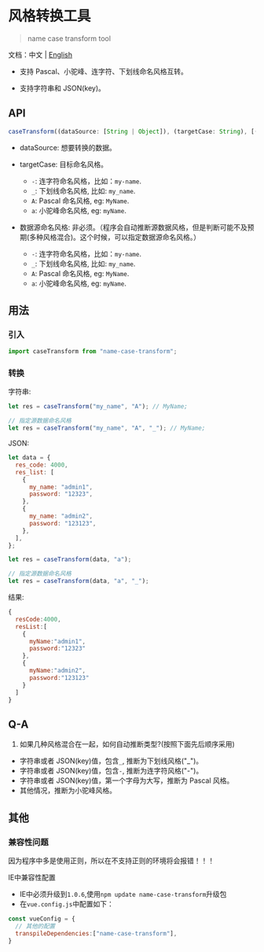 # 风格转换工具

> name case transform tool

文档：中文 | [English](./README-en.md)

- 支持 Pascal、小驼峰、连字符、下划线命名风格互转。

- 支持字符串和 JSON(key)。

## API

```js
caseTransform((dataSource: [String | Object]), (targetCase: String), [(sourceCase: String)]);
```

- dataSource: 想要转换的数据。
- targetCase: 目标命名风格。

  - `-`: 连字符命名风格，比如：`my-name`.
  - `_`: 下划线命名风格, 比如: `my_name`.
  - `A`: Pascal 命名风格, eg: `MyName`.
  - `a`: 小驼峰命名风格, eg: `myName`.

- 数据源命名风格: 非必须。（程序会自动推断源数据风格，但是判断可能不及预期(多种风格混合)。这个时候，可以指定数据源命名风格。）
  - `-`: 连字符命名风格，比如：`my-name`.
  - `_`: 下划线命名风格, 比如: `my_name`.
  - `A`: Pascal 命名风格, eg: `MyName`.
  - `a`: 小驼峰命名风格, eg: `myName`.

## 用法

### 引入

```js
import caseTransform from "name-case-transform";
```

### 转换

字符串:

```js
let res = caseTransform("my_name", "A"); // MyName;

// 指定源数据命名风格
let res = caseTransform("my_name", "A", "_"); // MyName;
```

JSON:

```js
let data = {
  res_code: 4000,
  res_list: [
    {
      my_name: "admin1",
      password: "12323",
    },
    {
      my_name: "admin2",
      password: "123123",
    },
  ],
};

let res = caseTransform(data, "a");

// 指定源数据命名风格
let res = caseTransform(data, "a", "_");
```

结果:

```js
{
  resCode:4000,
  resList:[
    {
      myName:"admin1",
      password:"12323"
    },
    {
      myName:"admin2",
      password:"123123"
    }
  ]
}
```

## Q-A

1. 如果几种风格混合在一起，如何自动推断类型?(按照下面先后顺序采用)

- 字符串或者 JSON(key)值，包含`_`, 推断为下划线风格("\_")。
- 字符串或者 JSON(key)值，包含`-`, 推断为连字符风格("-")。
- 字符串或者 JSON(key)值，第一个字母为大写，推断为 Pascal 风格。
- 其他情况，推断为小驼峰风格。

## 其他

### 兼容性问题

因为程序中多是使用正则，所以在不支持正则的环境将会报错！！！

IE中兼容性配置
- IE中必须升级到`1.0.6`,使用`npm update name-case-transform`升级包
- 在`vue.config.js`中配置如下：
```js
const vueConfig = {
  // 其他的配置
  transpileDependencies:["name-case-transform"],
}
```
